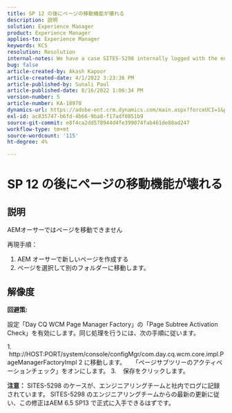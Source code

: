 ```yaml
---
title: SP 12 の後にページの移動機能が壊れる
description: 説明
solution: Experience Manager
product: Experience Manager
applies-to: Experience Manager
keywords: KCS
resolution: Resolution
internal-notes: We have a case SITES-5298 internally logged with the engineering team. As per the latest update from the engineering team on SITES-5298, The fix should be officially available in AEM 6.5 SP13
bug: false
article-created-by: Akash Kapoor
article-created-date: 4/1/2022 3:23:36 PM
article-published-by: Sunali Paul
article-published-date: 8/16/2022 1:06:34 PM
version-number: 5
article-number: KA-18970
dynamics-url: https://adobe-ent.crm.dynamics.com/main.aspx?forceUCI=1&pagetype=entityrecord&etn=knowledgearticle&id=f80317b1-cfb1-ec11-9840-0022480bdaa1
exl-id: ac835747-b6fd-4b66-9ba8-f17adf0851b9
source-git-commit: e8f4ca2dd578944d4fe399074fab461de88ad247
workflow-type: tm+mt
source-wordcount: '115'
ht-degree: 4%

---
```


# SP 12 の後にページの移動機能が壊れる

## 説明


AEMオーサーではページを移動できません

再現手順：
1. AEM オーサーで新しいページを作成する
2. ページを選択して別のフォルダーに移動します。


## 解像度


<b>回避策: </b>

設定「Day CQ WCM Page Manager Factory」の「Page Subtree Activation Check」を有効にします。同じ処理を行うには、次の手順に従います。

1.    http://HOST:PORT/system/console/configMgr/com.day.cq.wcm.core.impl.PageManagerFactoryImpl 2 に移動します。    「ページサブツリーのアクティベーションチェック」をオンにします。 3.    保存をクリックします。

<b>注意：</b> SITES-5298 のケースが、エンジニアリングチームと社内でログに記録されています。
SITES-5298 のエンジニアリングチームからの最新の更新に従い、この修正はAEM 6.5 SP13 で正式に入手できるはずです。
